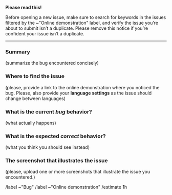 **Please read this!**

Before opening a new issue, make sure to search for keywords in the issues filtered by the ~"Online demonstration" label, and verify the issue you’re about to submit isn’t a duplicate.
Please remove this notice if you’re confident your issue isn’t a duplicate.

------

### Summary

(summarize the bug encountered concisely)

### Where to find the issue

(please, provide a link to the online demonstration where you noticed the bug. Please, also provide your **language settings** as the issue should change between languages)

### What is the current *bug* behavior?

(what actually happens)

### What is the expected *correct* behavior?

(what you think you should see instead)

### The screenshot that illustrates the issue

(please, upload one or more screenshots that illustrate the issue you encountered.)

/label ~"Bug"
/label ~"Online demonstration"
/estimate 1h
